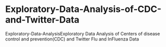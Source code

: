 # Exploratory-Data-Analysis-of-CDC-and-Twitter-Data
Exploratory-Data-AnalysisExploratory Data Analysis of Centers of disease control and prevention(CDC) and Twitter Flu and InFluenza Data
